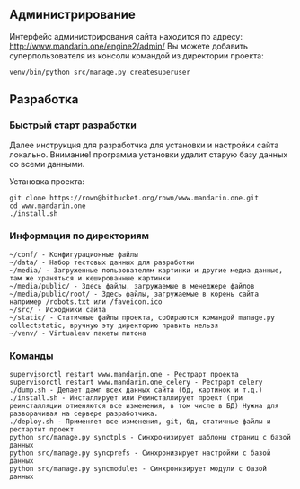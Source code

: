 ## Администрирование

Интерфейс администрирования сайта находится по адресу: http://www.mandarin.one/engine2/admin/
Вы можете добавить суперпользователя из консоли командой из директории проекта:

```console
venv/bin/python src/manage.py createsuperuser
```

## Разработка

### Быстрый старт разработки 

Далее инструкция для разработчка для установки и настройки сайта локально.
Внимание! программа установки удалит старую базу данных со всеми данными.

Установка проекта:

```console
git clone https://rown@bitbucket.org/rown/www.mandarin.one.git
cd www.mandarin.one
./install.sh
```

### Информация по директориям

```console
~/conf/ - Конфигурационные файлы
~/data/ - Набор тестовых данных для разработки
~/media/ - Загруженные пользователям картинки и другие медиа данные, там же храняться и кешированные картинки
~/media/public/ - Здесь файлы, загружаемые в менеджере файлов
~/media/public/root/ - Здесь файлы, загружаемые в корень сайта например /robots.txt или /faveicon.ico
~/src/ - Исходники сайта
~/static/ - Статичные файлы проекта, собираются командой manage.py collectstatic, вручную эту директорию править нельзя
~/venv/ - Virtualenv пакеты питона
```


### Команды

```console
supervisorctl restart www.mandarin.one - Рестрарт проекта
supervisorctl restart www.mandarin.one_celery - Рестрарт celery
./dump.sh - Делает дамп всех данных сайта (бд, картинок и т.д.)
./install.sh - Инсталлирует или Реинсталлирует проект (при реинсталляции отменяются все изменения, в том числе в БД) Нужна для разворачивая на сервере разработчика.
./deploy.sh - Применяет все изменения, git, бд, статичные файлы и рестартит проект
python src/manage.py synctpls - Синхронизирует шаблоны страниц с базой данных
python src/manage.py syncprefs - Синхронизирует настройки с базой данных
python src/manage.py syncmodules - Синхронизирует модули с базой данных
```